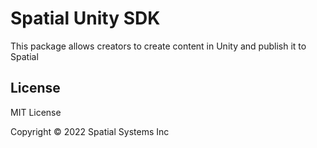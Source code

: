 # Spatial Unity SDK

This package allows creators to create content in Unity and publish it to Spatial

## License

MIT License

Copyright © 2022 Spatial Systems Inc
